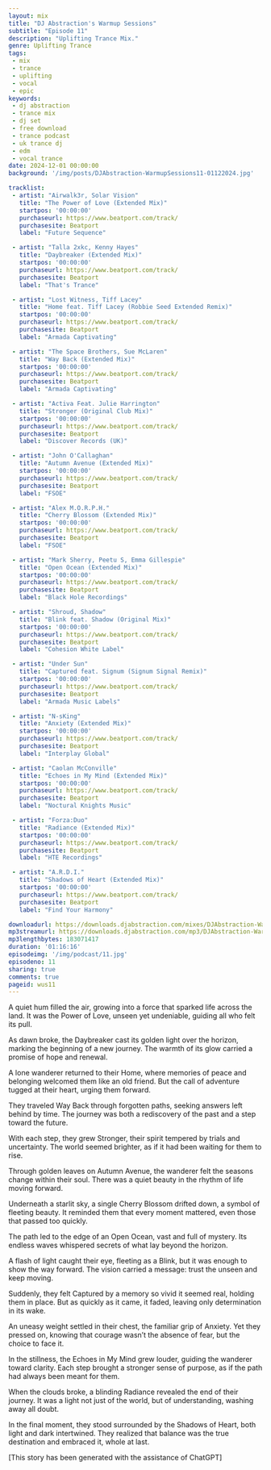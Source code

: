 ```yaml
---
layout: mix
title: "DJ Abstraction's Warmup Sessions"
subtitle: "Episode 11"
description: "Uplifting Trance Mix."
genre: Uplifting Trance
tags:
 - mix
 - trance
 - uplifting
 - vocal
 - epic
keywords:
 - dj abstraction
 - trance mix
 - dj set
 - free download
 - trance podcast
 - uk trance dj
 - edm
 - vocal trance
date: 2024-12-01 00:00:00
background: '/img/posts/DJAbstraction-WarmupSessions11-01122024.jpg'

tracklist:
 - artist: "Airwalk3r, Solar Vision"
   title: "The Power of Love (Extended Mix)"
   startpos: '00:00:00'
   purchaseurl: https://www.beatport.com/track/
   purchasesite: Beatport
   label: "Future Sequence"

 - artist: "Talla 2xkc, Kenny Hayes"
   title: "Daybreaker (Extended Mix)"
   startpos: '00:00:00'
   purchaseurl: https://www.beatport.com/track/
   purchasesite: Beatport
   label: "That's Trance"

 - artist: "Lost Witness, Tiff Lacey"
   title: "Home feat. Tiff Lacey (Robbie Seed Extended Remix)"
   startpos: '00:00:00'
   purchaseurl: https://www.beatport.com/track/
   purchasesite: Beatport
   label: "Armada Captivating"

 - artist: "The Space Brothers, Sue McLaren"
   title: "Way Back (Extended Mix)"
   startpos: '00:00:00'
   purchaseurl: https://www.beatport.com/track/
   purchasesite: Beatport
   label: "Armada Captivating"

 - artist: "Activa Feat. Julie Harrington"
   title: "Stronger (Original Club Mix)"
   startpos: '00:00:00'
   purchaseurl: https://www.beatport.com/track/
   purchasesite: Beatport
   label: "Discover Records (UK)"

 - artist: "John O'Callaghan"
   title: "Autumn Avenue (Extended Mix)"
   startpos: '00:00:00'
   purchaseurl: https://www.beatport.com/track/
   purchasesite: Beatport
   label: "FSOE"

 - artist: "Alex M.O.R.P.H."
   title: "Cherry Blossom (Extended Mix)"
   startpos: '00:00:00'
   purchaseurl: https://www.beatport.com/track/
   purchasesite: Beatport
   label: "FSOE"

 - artist: "Mark Sherry, Peetu S, Emma Gillespie"
   title: "Open Ocean (Extended Mix)"
   startpos: '00:00:00'
   purchaseurl: https://www.beatport.com/track/
   purchasesite: Beatport
   label: "Black Hole Recordings"

 - artist: "Shroud, Shadow"
   title: "Blink feat. Shadow (Original Mix)"
   startpos: '00:00:00'
   purchaseurl: https://www.beatport.com/track/
   purchasesite: Beatport
   label: "Cohesion White Label"

 - artist: "Under Sun"
   title: "Captured feat. Signum (Signum Signal Remix)"
   startpos: '00:00:00'
   purchaseurl: https://www.beatport.com/track/
   purchasesite: Beatport
   label: "Armada Music Labels"

 - artist: "N-sKing"
   title: "Anxiety (Extended Mix)"
   startpos: '00:00:00'
   purchaseurl: https://www.beatport.com/track/
   purchasesite: Beatport
   label: "Interplay Global"

 - artist: "Caolan McConville"
   title: "Echoes in My Mind (Extended Mix)"
   startpos: '00:00:00'
   purchaseurl: https://www.beatport.com/track/
   purchasesite: Beatport
   label: "Noctural Knights Music"

 - artist: "Forza:Duo"
   title: "Radiance (Extended Mix)"
   startpos: '00:00:00'
   purchaseurl: https://www.beatport.com/track/
   purchasesite: Beatport
   label: "HTE Recordings"

 - artist: "A.R.D.I."
   title: "Shadows of Heart (Extended Mix)"
   startpos: '00:00:00'
   purchaseurl: https://www.beatport.com/track/
   purchasesite: Beatport
   label: "Find Your Harmony"

downloadurl: https://downloads.djabstraction.com/mixes/DJAbstraction-WarmupSessions11-01122024.zip
mp3streamurl: https://downloads.djabstraction.com/mp3/DJAbstraction-WarmupSessions11-01122024.mp3
mp3lengthbytes: 183071417
duration: '01:16:16'
episodeimg: '/img/podcast/11.jpg'
episodeno: 11
sharing: true
comments: true
pageid: wus11
---
```


A quiet hum filled the air, growing into a force that sparked life across the land. It was the Power of Love, unseen yet undeniable, guiding all who felt its pull.

As dawn broke, the Daybreaker cast its golden light over the horizon, marking the beginning of a new journey. The warmth of its glow carried a promise of hope and renewal.

A lone wanderer returned to their Home, where memories of peace and belonging welcomed them like an old friend. But the call of adventure tugged at their heart, urging them forward.

They traveled Way Back through forgotten paths, seeking answers left behind by time. The journey was both a rediscovery of the past and a step toward the future.

With each step, they grew Stronger, their spirit tempered by trials and uncertainty. The world seemed brighter, as if it had been waiting for them to rise.

Through golden leaves on Autumn Avenue, the wanderer felt the seasons change within their soul. There was a quiet beauty in the rhythm of life moving forward.

Underneath a starlit sky, a single Cherry Blossom drifted down, a symbol of fleeting beauty. It reminded them that every moment mattered, even those that passed too quickly.

The path led to the edge of an Open Ocean, vast and full of mystery. Its endless waves whispered secrets of what lay beyond the horizon.

A flash of light caught their eye, fleeting as a Blink, but it was enough to show the way forward. The vision carried a message: trust the unseen and keep moving.

Suddenly, they felt Captured by a memory so vivid it seemed real, holding them in place. But as quickly as it came, it faded, leaving only determination in its wake.

An uneasy weight settled in their chest, the familiar grip of Anxiety. Yet they pressed on, knowing that courage wasn’t the absence of fear, but the choice to face it.

In the stillness, the Echoes in My Mind grew louder, guiding the wanderer toward clarity. Each step brought a stronger sense of purpose, as if the path had always been meant for them.

When the clouds broke, a blinding Radiance revealed the end of their journey. It was a light not just of the world, but of understanding, washing away all doubt.

In the final moment, they stood surrounded by the Shadows of Heart, both light and dark intertwined. They realized that balance was the true destination and embraced it, whole at last.

[This story has been generated with the assistance of ChatGPT]